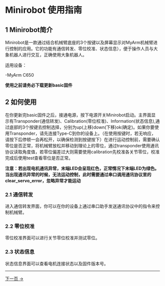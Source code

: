 # Minirobot 使用指南

## 1 Minirobot简介

Minirobot是一款通过结合机械臂底座的3个按键以及屏幕显示对MyArm机械臂进行控制的应用。它的功能有通信转发、零位校准、状态信息），便于操作人员与大象机器人进行交互，正确使用大象机器人。


适用设备：

-MyArm C650

**使用之前请务必下载更新basic固件**

## 2 如何使用

在你更新完basic固件之后，接通电源，按下电源开关Minirobot启动。主界面显示有Transponder(通信转发)、Calibration(零位校准)、Information(状态信息),通过底部的3个按键去控制选择，分别为up(上移)down(下移)ok(确定)。如果你要使用Transponder，请先连接Type-C到你的设备上。（在使用按键时，若无响应，请按下后停顿一会再松开，以确保检测到按键按下）在进行运动控制前，需要确认零位是否正常，将机械臂放松并移动到理论上的零位，通过transponder使用通讯协议读取角度值，若零位偏差过大则需要使用calibration先校准各关节零位，校准完成后使用test查看零位是否正常。

**注意：若出现电机通讯异常，末端LED会呈现红色，正常情况下末端LED为绿色。当出现通讯异常的时候，无法运动控制，此时需要通过串口调用通讯协议里的clear_servo_error，忽略异常才能运动**

### 2.1 通信转发

进入通信转发界面，你可以在你的设备上通过串口助手发送通讯协议中的指令来控制机械臂。

### 2.2 零位校准

零位校准界面可以进行关节零位校准并测试零位。

### 2.3 状态信息

状态信息界面可以查看电机连接状态以及固件版本号。

---

 [下一页 →](./5.1.2-calibrate.md)
